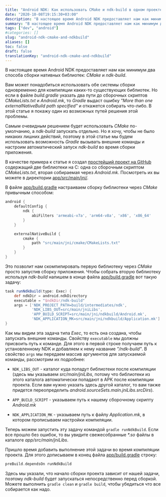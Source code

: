 ```yaml
---
title: "Android NDK: Как использовать CMake и ndk-build в одном проекте"
date: "2020-10-08T19:15:30+03:00"
description: "В настоящее время Android NDK предоставляет нам как минимум два способа сборки нативных библиотек: CMake и ndk-build. Проблема в том, что если вы попытаетесь использовать их совместно в одном проекте, то Gradle выдаст ошибку 'More than one externalNativeBuild path specified' и откажется собирать что-либо. В этой статье я покажу один из возможных путей решения этой проблемы."
summary: "В настоящее время Android NDK предоставляет нам как минимум два способа сборки нативных библиотек: CMake и ndk-build. Проблема в том, что если вы попытаетесь использовать их совместно в одном проекте, то Gradle выдаст ошибку 'More than one externalNativeBuild path specified' и откажется собирать что-либо. В этой статье я покажу один из возможных путей решения этой проблемы."
tags: ["dev", "android"]
#categories: []
slug: "android-ndk-cmake-and-ndkbuild"
aliases: []
toc: false
draft: false
translationKey: "android-ndk-cmake-and-ndkbuild"
---
```


В настоящее время Android NDK предоставляет нам как минимум два способа сборки нативных библиотек: *CMake* и *ndk-build*.

Вам может понадобиться использовать обе системы сборки одновременно для компиляции каких-то существующих библиотек. Но если в файле *build.gradle* указать два пути до сборочных скриптов *CMakeLists.txt* и *Android.mk*, то *Gradle* выдаст ошибку *"More than one externalNativeBuild path specified"* и откажется собирать что-либо. В этой статье я покажу один из возможных путей решения этой проблемы.

Самым очевидным решением будет использовать *CMake* по-умолчанию, а *ndk-build* запускать отдельно. Но я хочу, чтобы не было никаких лишних действий, поэтому в этой статье мы будем использовать возможность *Gradle* вызывать внешние команды и настроим автоматический запуск *ndk-build* во время сборки приложения.

В качестве примера к статье я создал [простейший проект на GitHub](https://github.com/btimofeev/android_cmake_and_ndkbuild) содержащий две библиотеки на C: одна со сборочным скриптом *CMakeLists.txt*, вторая собираемая через *Android.mk*. Посмотреть их вы можете в директории [app/src/main/jni/](https://github.com/btimofeev/android_cmake_and_ndkbuild/tree/main/app/src/main/jni).

В файле [app/build.gradle](https://github.com/btimofeev/android_cmake_and_ndkbuild/blob/main/app/build.gradle) настраиваем сборку библиотеки через *CMake* привычным способом:

```groovy
android {
    defaultConfig {
        ndk {
            abiFilters 'armeabi-v7a', 'arm64-v8a', 'x86', 'x86_64'
        }
    }

    externalNativeBuild {
        cmake {
            path "src/main/jni/cmake/CMakeLists.txt"
        }
    }
}
```

Это позволит нам скомпилировать первую библиотеку через *CMake* просто запустив сборку приложения. Чтобы собрать вторую библиотеку используя *ndk-build* напишем в конце файла [app/build.gradle](https://github.com/btimofeev/android_cmake_and_ndkbuild/blob/main/app/build.gradle) вот такую задачу:

```groovy
task runNdkBuild(type: Exec) {
    def ndkDir = android.ndkDirectory
    executable = "$ndkDir/ndk-build"
    args = ['NDK_PROJECT_PATH=build/intermediates/ndk',
            'NDK_LIBS_OUT=src/main/jniLibs',
            'APP_BUILD_SCRIPT=src/main/jni/ndkbuild/Android.mk',
            'NDK_APPLICATION_MK=src/main/jni/ndkbuild/Application.mk']
}
```

Как мы видим эта задача типа *Exec*, то есть она создана, чтобы запускать внешние команды. Свойству `executable` мы должны присвоить путь к команде. Для этого в первой строке получаем путь к установленному NDK и добавляем к нему название *"/ndk-build"*. В свойство `args` мы передаем массив аргументов для запускаемой команды, рассмотрим их подробнее:

- `NDK_LIBS_OUT` - каталог куда попадут библиотеки после компиляции (здесь мы указываем *src/main/jniLibs*, потому что библиотеки из этого каталога автоматически попадают в APK после компиляции проекта. Если вам нужно указать здесь другой каталог, то вам также придется переопределить *android.sourceSets.main.jniLibs.srcDirs*).

- `APP_BUILD_SCRIPT` - указываем путь к нашему сборочному скрипту *Android.mk*

- `NDK_APPLICATION_MK` - указываем путь к файлу *Application.mk*, в котором прописываем настройки компиляции.

Теперь можем запустить эту задачу командой `gradle runNdkBuild`. Если все прошло без ошибок, то вы увидите свежесобранные *\*.so* файлы в каталоге *app/src/main/jniLibs*. 

Пришло время добавить выполнение этой задачи во время компиляции проекта. Для этого дописываем в конец файла [app/build.gradle](https://github.com/btimofeev/android_cmake_and_ndkbuild/blob/main/app/build.gradle) строку:

```groovy
preBuild.dependsOn runNdkBuild
```

Здесь мы указали, что начало сборки проекта зависит от нашей задачи, поэтому *ndk-build* будет запускаться непосредственно перед сборкой. Можете выполнить `gradle clean` и `gradle build`, чтобы убедиться что все собирается как надо.

